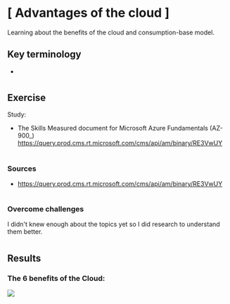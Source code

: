 # [ Advantages of the cloud ]
Learning about the benefits of the cloud and consumption-base model.

## Key terminology
- 
#
## Exercise
Study:
- The Skills Measured document for Microsoft Azure Fundamentals (AZ-900_)\
https://query.prod.cms.rt.microsoft.com/cms/api/am/binary/RE3VwUY

#
### Sources
- https://query.prod.cms.rt.microsoft.com/cms/api/am/binary/RE3VwUY

#
### Overcome challenges
I didn't knew enough about the topics yet so I did research to understand them better.
#

## Results 


### The 6 benefits of the Cloud:

![](./../../../00_includes/)


